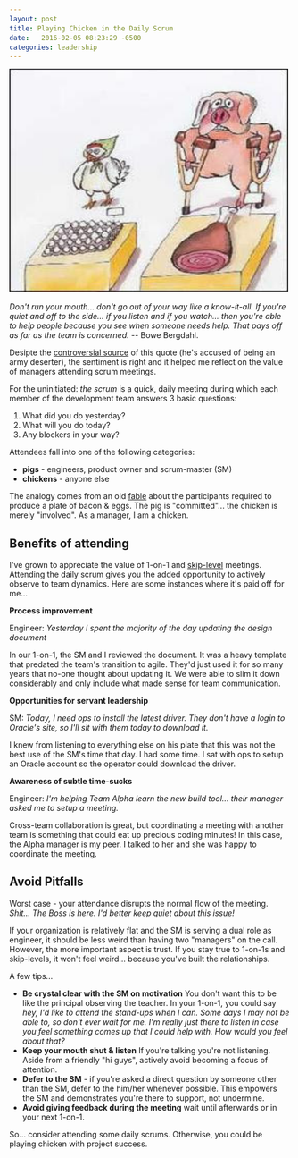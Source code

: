 ```yaml
---
layout: post
title: Playing Chicken in the Daily Scrum
date:   2016-02-05 08:23:29 -0500
categories: leadership
---
```


<img src="/images/pig_chicken.jpg" alt="Scrum" width="500" height="400"/>

*Don't run your mouth... don't go out of your way like a know-it-all.  If you're quiet and off to the side... if you listen and if you watch... then you're able to help people because you see when someone needs help.  That pays off as far as the team is concerned.* -- Bowe Bergdahl.

Desipte the [controversial source](http://www.nytimes.com/2015/12/11/business/media/serial-season-2-bowe-bergdahl-recalls-his-afghan-odyssey.html) of this quote (he's accused of being an army deserter), the sentiment is right and it helped me reflect on the value of managers attending scrum meetings.

For the uninitiated: *the scrum* is a quick, daily meeting during which each member of the development team answers 3 basic questions:

1. What did you do yesterday?
2. What will you do today?
3. Any blockers in your way?

Attendees fall into one of the following categories:

* **pigs** - engineers, product owner and scrum-master (SM)
* **chickens**  - anyone else

The analogy comes from an old [fable](https://en.wikipedia.org/wiki/The_Chicken_and_the_Pig) about the participants required to produce a plate of bacon & eggs. The pig is "committed"... the chicken is merely "involved".  As a manager, I am a chicken.


## Benefits of attending

I've grown to appreciate the value of 1-on-1 and [skip-level](https://www.linkedin.com/pulse/20130305175712-2293107-benefitting-from-skip-level-1-1s-tips-and-pitfalls) meetings.  Attending the daily scrum gives you the added opportunity to actively observe to team dynamics.  Here are some instances where it's paid off for me...

**Process improvement**

Engineer: *Yesterday I spent the majority of the day updating the design document*

In our 1-on-1, the SM and I reviewed the document.  It was a heavy template that predated the team's transition to agile.  They'd just used it for so many years that no-one thought about updating it.  We were able to slim it down considerably and only include what made sense for team communication.

**Opportunities for servant leadership**

SM: *Today, I need ops to install the latest driver.  They don't have a login to Oracle's site, so I'll sit with them today to download it.*

I knew from listening to everything else on his plate that this was not the best use of the SM's time that day.  I had some time.  I sat with ops to setup an Oracle account so the operator could download the driver.

**Awareness of subtle time-sucks**

Engineer: *I'm helping Team Alpha learn the new build tool... their manager asked me to setup a meeting.*

Cross-team collaboration is great, but coordinating a meeting with another team is something that could eat up precious coding minutes!  In this case, the Alpha manager is my peer.  I talked to her and she was happy to coordinate the meeting.

## Avoid Pitfalls

Worst case - your attendance disrupts the normal flow of the meeting.  *Shit... The Boss is here.  I'd better keep quiet about this issue!*

If your organization is relatively flat and the SM is serving a dual role as engineer, it should be less weird than having two "managers" on the call.  However, the more important aspect is trust.  If you stay true to 1-on-1s and skip-levels, it won't feel weird... because you've built the relationships.

A few tips...

* **Be crystal clear with the SM on motivation** You don't want this to be like the principal observing the teacher.  In your 1-on-1, you could say  *hey, I'd like to attend the stand-ups when I can.  Some days I may not be able to, so don't ever wait for me.  I'm really just there to listen in case you feel something comes up that I could help with.  How would you feel about that?*
* **Keep your mouth shut & listen**  If you're talking you're not listening.  Aside from a friendly "hi guys", actively avoid becoming a focus of attention.  
* **Defer to the SM** - if you're asked a direct question by someone other than the SM, defer to the him/her whenever possible.  This empowers the SM and demonstrates you're there to support, not undermine.
* **Avoid giving feedback during the meeting** wait until afterwards or in your next 1-on-1.

So... consider attending some daily scrums.  Otherwise, you could be playing chicken with project success.
